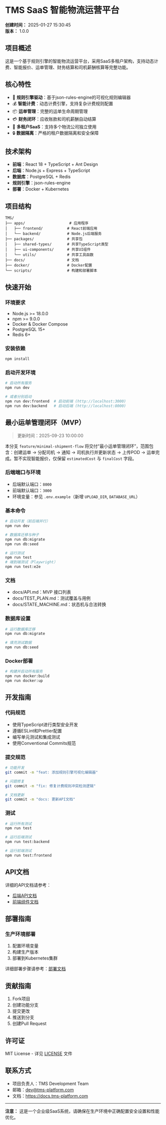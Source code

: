 # TMS SaaS 智能物流运营平台

**创建时间：** 2025-01-27 15:30:45  
**版本：** 1.0.0

## 项目概述

这是一个基于规则引擎的智能物流运营平台，采用SaaS多租户架构，支持动态计费、智能报价、运单管理、财务结算和司机薪酬核算等完整功能。

## 核心特性

- 🚀 **规则引擎驱动**：基于json-rules-engine的可视化规则编辑器
- 💰 **智能计费**：动态计费引擎，支持复杂计费规则配置
- 📦 **运单管理**：完整的运单生命周期管理
- 💳 **财务闭环**：应收账款和司机薪酬自动结算
- 🏢 **多租户SaaS**：支持多个物流公司独立使用
- 🔒 **数据隔离**：严格的租户数据隔离和安全保障

## 技术架构

- **前端**：React 18 + TypeScript + Ant Design
- **后端**：Node.js + Express + TypeScript
- **数据库**：PostgreSQL + Redis
- **规则引擎**：json-rules-engine
- **部署**：Docker + Kubernetes

## 项目结构

```
TMS/
├── apps/                    # 应用程序
│   ├── frontend/           # React前端应用
│   └── backend/            # Node.js后端服务
├── packages/               # 共享包
│   ├── shared-types/       # 共享TypeScript类型
│   ├── ui-components/      # 共享UI组件
│   └── utils/              # 共享工具函数
├── docs/                   # 文档
├── docker/                 # Docker配置
└── scripts/                # 构建和部署脚本
```

## 快速开始

### 环境要求

- Node.js >= 18.0.0
- npm >= 9.0.0
- Docker & Docker Compose
- PostgreSQL 15+
- Redis 6+

### 安装依赖

```bash
npm install
```

### 启动开发环境

```bash
# 启动所有服务
npm run dev

# 或者分别启动
npm run dev:frontend  # 启动前端 (http://localhost:3000)
npm run dev:backend   # 启动后端 (http://localhost:8000)
```

## 最小运单管理闭环（MVP）

> 更新时间：2025-09-23 10:00:00

本分支 `feature/minimal-shipment-flow` 将交付“最小运单管理闭环”，范围包含：创建运单 → 分配司机 → 通知 → 司机执行并更新状态 → 上传POD → 运单完成。暂不实现智能报价，仅保留 `estimatedCost` 与 `finalCost` 字段。

### 后端端口与环境

- 后端默认端口：`8000`
- 前端默认端口：`3000`
- 环境变量：参见 `.env.example`（新增 `UPLOAD_DIR`, `DATABASE_URL`）

### 基本命令

```bash
# 启动开发（前后端并行）
npm run dev

# 数据库迁移与种子
npm run db:migrate
npm run db:seed

# 运行测试
npm run test
# 端到端测试（Playwright）
npm run test:e2e
```

### 文档

- docs/API.md：MVP 接口列表
- docs/TEST_PLAN.md：测试覆盖与用例
- docs/STATE_MACHINE.md：状态机与合法转换

### 数据库设置

```bash
# 运行数据库迁移
npm run db:migrate

# 填充测试数据
npm run db:seed
```

### Docker部署

```bash
# 构建并启动所有服务
npm run docker:build
npm run docker:up
```

## 开发指南

### 代码规范

- 使用TypeScript进行类型安全开发
- 遵循ESLint和Prettier配置
- 编写单元测试和集成测试
- 使用Conventional Commits规范

### 提交规范

```bash
# 功能开发
git commit -m "feat: 添加规则引擎可视化编辑器"

# 问题修复
git commit -m "fix: 修复计费规则冲突检测逻辑"

# 文档更新
git commit -m "docs: 更新API文档"
```

### 测试

```bash
# 运行所有测试
npm run test

# 运行后端测试
npm run test:backend

# 运行前端测试
npm run test:frontend
```

## API文档

详细的API文档请参考：
- [后端API文档](./apps/backend/docs/api.md)
- [前端组件文档](./apps/frontend/docs/components.md)

## 部署指南

### 生产环境部署

1. 配置环境变量
2. 构建生产版本
3. 部署到Kubernetes集群

详细部署步骤请参考：[部署文档](./docs/DEPLOYMENT_GUIDE.md)

## 贡献指南

1. Fork项目
2. 创建功能分支
3. 提交更改
4. 推送到分支
5. 创建Pull Request

## 许可证

MIT License - 详见 [LICENSE](./LICENSE) 文件

## 联系方式

- 项目负责人：TMS Development Team
- 邮箱：dev@tms-platform.com
- 文档：https://docs.tms-platform.com

---

**注意：** 这是一个企业级SaaS系统，请确保在生产环境中正确配置安全设置和性能优化。
